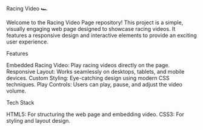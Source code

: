 Racing Video 🏎️


Welcome to the Racing Video Page repository! This project is a simple, visually engaging web page designed to showcase racing videos. It features a responsive design and interactive elements to provide an exciting user experience.


Features


Embedded Racing Video: Play racing videos directly on the page.
Responsive Layout: Works seamlessly on desktops, tablets, and mobile devices.
Custom Styling: Eye-catching design using modern CSS techniques.
Play Controls: Users can play, pause, and adjust the video volume.


Tech Stack


HTML5: For structuring the web page and embedding video.
CSS3: For styling and layout design.
